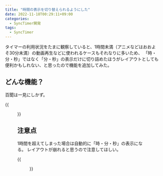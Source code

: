 ```yaml
---
title: "時間の表示を切り替えられるようにした"
date: 2022-11-18T00:29:11+09:00
categories:
  - SyncTimer開発
tags:
  - SyncTimer
---
```


タイマーの利用状況をたまに観察していると、1時間未満（アニメなどはおおよそ30分未満）の動画再生などに使われるケースもそれなりに多いため、
「時・分・秒」ではなく「分・秒」の表示だけに切り詰めたほうがレイアウトとしても便利かもしれない、と思ったので機能を追加してみた。

<!--more-->

## どんな機能？

百聞は一見にしかず。

{{<figure src="synctimer-show-hour-1.gif" width="50%">}}

## 注意点

1時間を超えてしまった場合は自動的に「時・分・秒」の表示になる。
レイアウトが崩れると思うので注意してほしい。

{{<figure src="synctimer-show-hour-2.gif" width="50%">}}

